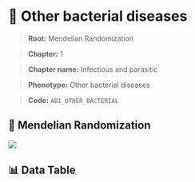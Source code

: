 # 🧪 Other bacterial diseases

> **Root:** Mendelian Randomization

> **Chapter:** 1  

> **Chapter name:** Infectious and parasitic

> **Phenotype:** Other bacterial diseases  

> **Code:** `AB1_OTHER_BACTERIAL`

## 🧬 Mendelian Randomization  

<img src="/MR/Figures/Forward/AB1_OTHER_BACTERIAL.png"/>

## 📊 Data Table

<CsvTableMRF src="/public/MR/Data/Forward/AB1_OTHER_BACTERIAL.csv"/>
